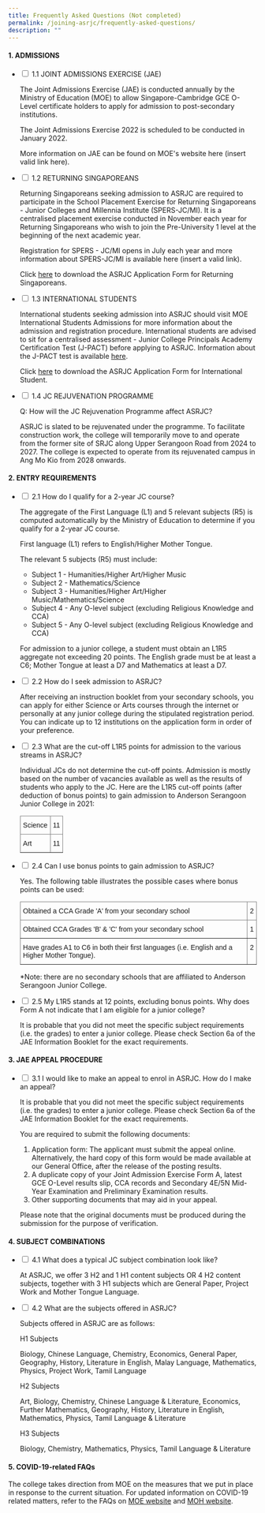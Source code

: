 ```yaml
---
title: Frequently Asked Questions (Not completed)
permalink: /joining-asrjc/frequently-asked-questions/
description: ""
---
```

#### 1\. ADMISSIONS

<ul class="jekyllcodex_accordion">
  <li>
    <input type="checkbox" id="accordion1">
    <label for="accordion1">1.1 JOINT ADMISSIONS EXERCISE (JAE) </label>
    <div>
      <p>The Joint Admissions Exercise (JAE) is conducted annually by the Ministry of Education (MOE) to allow Singapore-Cambridge GCE O-Level certificate holders to apply for admission to post-secondary institutions.</p>
			<p>The Joint Admissions Exercise 2022 is scheduled to be conducted in January 2022.</p>
			<p>More information on JAE can be found on MOE's website here (insert valid link here).</p>
    </div>
	</li>
   <li>
    <input type="checkbox" id="accordion2">
    <label for="accordion2">1.2 RETURNING SINGAPOREANS </label>
    <div>
      <p>Returning Singaporeans seeking admission to ASRJC are required to participate in the School Placement Exercise for Returning Singaporeans - Junior Colleges and Millennia Institute (SPERS-JC/MI). It is a centralised placement exercise conducted in November each year for Returning Singaporeans who wish to join the Pre-University 1 level at the beginning of the next academic year.</p>
			<p>Registration for SPERS - JC/MI opens in July each year and more information about SPERS-JC/MI is available here (insert a valid link).</p>
			<p>Click <a href="/files/ASRJC-Application-Form-for-Admission-of-Returning-Singaporeans_30-Dec-2019.pdf">here</a> to download the ASRJC Application Form for Returning Singaporeans.</p>
    </div>
	</li>
	    <li>
    <input type="checkbox" id="accordion3">
    <label for="accordion3">1.3 INTERNATIONAL STUDENTS </label>
    <div>
			<p>International students seeking admission into ASRJC should visit MOE International Students Admissions for more information about the admission and registration procedure. International students are advised to sit for a centralised assessment - Junior College Principals Academy Certification Test (J-PACT) before applying to ASRJC. Information about the J-PACT test is available <a href="https://www.pact.sg/index.php?option=com_content&amp;view=article&amp;id=59:what-is-jpact&amp;catid=47:what-is-jpact&amp;Itemid=95">here</a>.
		
</p>
<p>Click <a href="/files/ASRJC-Application-Form-for-Admission-of-International-Students_30-Dec-2019.pdf">here</a> to download the ASRJC Application Form for International Student.</p>
    </div>
	</li>
		    <li>
    <input type="checkbox" id="accordion4">
    <label for="accordion4">1.4 JC REJUVENATION PROGRAMME</label>
    <div>
      <p>Q: How will the JC Rejuvenation Programme affect ASRJC?</p>
			<p>ASRJC is slated to be rejuvenated under the programme. To facilitate construction work, the college will temporarily move to and operate from the former site of SRJC along Upper Serangoon Road from 2024 to 2027. The college is expected to operate from its rejuvenated campus in Ang Mo Kio from 2028 onwards.</p>
    </div>
	</li>
</ul>	
	
#### 2\. ENTRY REQUIREMENTS
<ul class="jekyllcodex_accordion">
  <li>
    <input type="checkbox" id="accordion5">
    <label for="accordion5">2.1 How do I qualify for a 2-year JC course?</label>
    <div>
      <p>The aggregate of the First Language (L1) and 5 relevant subjects (R5) is computed automatically by the Ministry of Education to determine if you qualify for a 2-year JC course.</p>
			<p>First language (L1) refers to English/Higher Mother Tongue.</p>
			<p>The relevant 5 subjects (R5) must include:</p>
			<div>
      <ul>
        <li>Subject 1 - Humanities/Higher Art/Higher Music</li>
        <li>Subject 2 - Mathematics/Science</li>
        <li>Subject 3 - Humanities/Higher Art/Higher Music/Mathematics/Science</li>
				<li>Subject 4 - Any O-level subject (excluding Religious Knowledge and CCA)</li>
        <li>Subject 5 - Any O-level subject (excluding Religious Knowledge and CCA)</li>
      </ul>
    </div>
		<p>For admission to a junior college, a student must obtain an L1R5 aggregate not exceeding 20 points. The English grade must be at least a C6; Mother Tongue at least a D7 and Mathematics at least a D7.</p>
    </div>
	</li>
<li>
    <input type="checkbox" id="accordion6">
    <label for="accordion6">2.2 How do I seek admission to ASRJC?</label>
    <div>
      <p>After receiving an instruction booklet from your secondary schools, you can apply for either Science or Arts courses through the internet or personally at any junior college during the stipulated registration period. You can indicate up to 12 institutions on the application form in order of your preference.</p>
  </div>
	</li>
	<li>
    <input type="checkbox" id="accordion7">
    <label for="accordion7">2.3 What are the cut-off L1R5 points for admission to the various streams in ASRJC?</label>
    <div>
      <p>Individual JCs do not determine the cut-off points. Admission is mostly based on the number of vacancies available as well as the results of students who apply to the JC. Here are the L1R5 cut-off points (after deduction of bonus points) to gain admission to Anderson Serangoon Junior College in 2021:</p>
			<p>
			<table style="border-collapse:collapse;border-spacing:0" class="tg"><thead><tr><th style="border-color:inherit;border-style:solid;border-width:1px;font-family:Arial, sans-serif;font-size:14px;font-weight:normal;overflow:hidden;padding:10px 5px;text-align:left;vertical-align:top;word-break:normal">Science</th><th style="border-color:inherit;border-style:solid;border-width:1px;font-family:Arial, sans-serif;font-size:14px;font-weight:normal;overflow:hidden;padding:10px 5px;text-align:left;vertical-align:top;word-break:normal">11</th></tr></thead><tbody><tr><td style="border-color:inherit;border-style:solid;border-width:1px;font-family:Arial, sans-serif;font-size:14px;overflow:hidden;padding:10px 5px;text-align:left;vertical-align:top;word-break:normal">Art</td><td style="border-color:inherit;border-style:solid;border-width:1px;font-family:Arial, sans-serif;font-size:14px;overflow:hidden;padding:10px 5px;text-align:left;vertical-align:top;word-break:normal">11</td></tr></tbody></table>
			</p>	
  </div>
	</li>
	<li>
    <input type="checkbox" id="accordion8">
    <label for="accordion8">2.4 Can I use bonus points to gain admission to ASRJC? </label>
    <div>
      <p>Yes. The following table illustrates the possible cases where bonus points can be used:</p>
			<p>
			<table style="border-collapse:collapse;border-spacing:0" class="tg"><thead><tr><th style="border-color:inherit;border-style:solid;border-width:1px;font-family:Arial, sans-serif;font-size:14px;font-weight:normal;overflow:hidden;padding:10px 5px;text-align:left;vertical-align:top;word-break:normal">Obtained a CCA Grade 'A' from your secondary school</th><th style="border-color:inherit;border-style:solid;border-width:1px;font-family:Arial, sans-serif;font-size:14px;font-weight:normal;overflow:hidden;padding:10px 5px;text-align:left;vertical-align:top;word-break:normal">2</th></tr></thead><tbody><tr><td style="border-color:inherit;border-style:solid;border-width:1px;font-family:Arial, sans-serif;font-size:14px;overflow:hidden;padding:10px 5px;text-align:left;vertical-align:top;word-break:normal">Obtained CCA Grades 'B' &amp; 'C' from your secondary school</td><td style="border-color:inherit;border-style:solid;border-width:1px;font-family:Arial, sans-serif;font-size:14px;overflow:hidden;padding:10px 5px;text-align:left;vertical-align:top;word-break:normal">1</td></tr><tr><td style="border-color:inherit;border-style:solid;border-width:1px;font-family:Arial, sans-serif;font-size:14px;overflow:hidden;padding:10px 5px;text-align:left;vertical-align:top;word-break:normal">Have grades A1 to C6 in both their first languages (i.e. English and a Higher Mother Tongue).</td><td style="border-color:inherit;border-style:solid;border-width:1px;font-family:Arial, sans-serif;font-size:14px;overflow:hidden;padding:10px 5px;text-align:left;vertical-align:top;word-break:normal">2</td></tr></tbody></table>
			</p>			
<p> *Note: there are no secondary schools that are affiliated to Anderson Serangoon Junior College.
</p>
  </div>
	</li>
	<li>
    <input type="checkbox" id="accordion9">
    <label for="accordion9">2.5 My L1R5 stands at 12 points, excluding bonus points. Why does Form A not indicate that I am eligible for a junior college? </label>
    <div>
      <p>It is probable that you did not meet the specific subject requirements (i.e. the grades) to enter a junior college. Please check Section 6a of the JAE Information Booklet for the exact requirements.</p>
  </div>
	</li>
</ul>


#### 3\. JAE APPEAL PROCEDURE






<ul class="jekyllcodex_accordion">
<li>
    <input type="checkbox" id="accordion10">
    <label for="accordion10">3.1 I would like to make an appeal to enrol in ASRJC. How do I make an appeal?</label>
    <div>
      <p>It is probable that you did not meet the specific subject requirements (i.e. the grades) to enter a junior college. Please check Section 6a of the JAE Information Booklet for the exact requirements.</p>
			<p> You are required to submit the following documents: </p>
			<div>
      <ol>
        <li>Application form: The applicant must submit the appeal online. Alternatively, the hard copy of this form would be made available at our General Office, after the release of the posting results.</li>
        <li>A duplicate copy of your Joint Admission Exercise Form A, latest GCE O-Level results slip, CCA records and Secondary 4E/5N Mid-Year Examination and Preliminary Examination results.</li>
        <li>Other supporting documents that may aid in your appeal.</li>
      </ol>
    </div>
		<p> Please note that the original documents must be produced during the submission for the purpose of verification. </p>
  </div>
	</li>
</ul>



#### 4\. SUBJECT COMBINATIONS
<ul class="jekyllcodex_accordion">
<li>
    <input type="checkbox" id="accordion11">
    <label for="accordion11">4.1 What does a typical JC subject combination look like?</label>
    <div>
      <p>At ASRJC, we offer 3 H2 and 1 H1 content subjects OR 4 H2 content subjects, together with 3 H1 subjects which are General Paper, Project Work and Mother Tongue Language.</p>
    </div>
	</li>
	<li>
    <input type="checkbox" id="accordion12">
    <label for="accordion12">4.2 What are the subjects offered in ASRJC?</label>
    <div>
      <p>Subjects offered in ASRJC are as follows:</p>
			<p>H1 Subjects</p>
			<p>Biology, Chinese Language, Chemistry, Economics, General Paper, Geography, History, Literature in English, Malay Language, Mathematics, Physics, Project Work, Tamil Language</p>
			<p>H2 Subjects</p>
		  <p>Art, Biology, Chemistry, Chinese Language & Literature, Economics, Further Mathematics, Geography, History, Literature in English, Mathematics, Physics, Tamil Language & Literature</p>
			<p>H3 Subjects</p>
			<p>Biology, Chemistry, Mathematics, Physics, Tamil Language & Literature</p>
    </div>
	</li>
</ul>


#### 5\. COVID-19-related FAQs

The college takes direction from MOE on the measures that we put in place in response to the current situation. For updated information on COVID-19 related matters, refer to the FAQs on [MOE website](https://www.moe.gov.sg/faqs-covid-19-infection) and [MOH website](https://ask.gov.sg/agency/moh).
